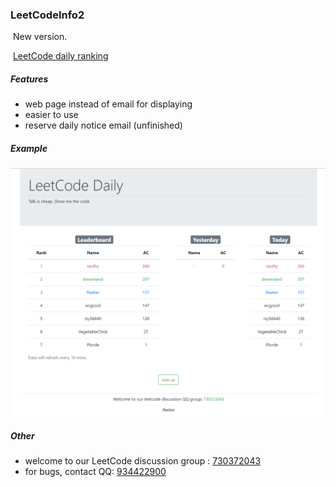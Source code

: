 ### LeetCodeInfo2

​	New version.

​	[LeetCode daily ranking](http://49.235.232.28/)

##### Features

- web page instead of email for displaying
- easier to use
- reserve daily notice  email (unfinished)

##### Example

![example](example.png)

##### Other

- welcome to our LeetCode discussion group : [730372043](https://shang.qq.com/wpa/qunwpa?idkey=1a705940f91fff749a5048d09a5382b81e1fac23ffe33a4bd223120f4a6e37de)
- for bugs, contact QQ: [934422900](http://wpa.qq.com/msgrd?v=3&uin=934422900&site=qq&menu=yes)